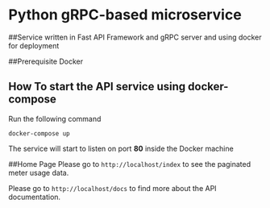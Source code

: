 # Python gRPC-based microservice
##Service written in Fast API Framework and gRPC server and using docker for deployment

##Prerequisite
    Docker 

How To start the API service using docker-compose
---------------
Run the following command 

    docker-compose up

The service will start to listen on port <b>80</b> inside the Docker machine

##Home Page
Please go to `http://localhost/index` to see the paginated meter usage data.

Please go to `http://localhost/docs` to find more about the API documentation. 

